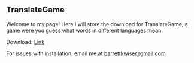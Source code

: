## TranslateGame

Welcome to my page! Here I will store the download for TranslateGame, a game were you guess what words in different languages mean.

Download: <a href = "https://github.com/turt1edman/translategame/archive/refs/heads/master.zip" download>Link</a>

For issues with installation, email me at <a href="mailto:email:barrettkwise@gmail.com">barrettkwise@gmail.com</a>
